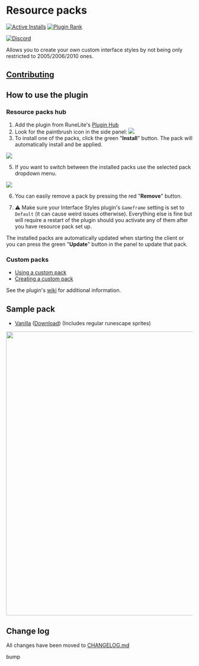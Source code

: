 # Resource packs 
[![Active Installs](http://img.shields.io/endpoint?url=https://api.runelite.net/pluginhub/shields/installs/plugin/resource-packs)](https://runelite.net/plugin-hub/melky) [![Plugin Rank](http://img.shields.io/endpoint?url=https://api.runelite.net/pluginhub/shields/rank/plugin/resource-packs)](https://runelite.net/plugin-hub)

[![Discord](https://user-images.githubusercontent.com/5113962/116616080-e2a0ee80-a944-11eb-8c1f-b838233b29d5.png)](https://discord.com/invite/DsDhUz4NNN)

Allows you to create your own custom interface styles by not being only restricted to 2005/2006/2010 ones.

## [Contributing](CONTRIBUTING.md)

## How to use the plugin
### Resource packs hub
1. Add the plugin from RuneLite's [Plugin Hub](https://github.com/runelite/runelite/wiki/Information-about-the-Plugin-Hub)
2. Look for the paintbrush icon in the side panel: <img src="https://github.com/nickyGyul/resource-packs/blob/master/src/main/resources/panel.png?raw=true">
3. To install one of the packs, click the green "**Install**" button. The pack will automatically install and be applied.
<img src="https://i.imgur.com/80kwdnf.png">

5. If you want to switch between the installed packs use the selected pack dropdown menu. 
<img src="https://i.imgur.com/RXUAAes.png">

6. You can easily remove a pack by pressing the red "**Remove**" button.

7. ⚠️ Make sure your Interface Styles plugin's `Gameframe` setting is set to `Default` (it can cause weird issues otherwise). Everything else is fine but will require a restart of the plugin should you activate any of them after you have resource pack set up.

The installed packs are automatically updated when starting the client or you can press the green "**Update**" button in the panel to update that pack.

### Custom packs
- [Using a custom pack](https://github.com/melkypie/resource-packs/wiki/Using-a-custom-pack-(not-from-the-hub))
- [Creating a custom pack](https://github.com/melkypie/resource-packs/wiki/Creating-your-own-resource-pack)

See the plugin's [wiki](https://github.com/melkypie/resource-packs/wiki) for additional information.

## Sample pack

- [Vanilla](https://github.com/melkypie/resource-packs/tree/sample-vanilla) ([Download](https://github.com/melkypie/resource-packs/archive/sample-vanilla.zip)) (Includes regular runescape sprites)

<img src="https://user-images.githubusercontent.com/5113962/82244509-02b0eb00-994a-11ea-8343-0a7dd7ddaa82.png" width="765"><br/>

## Change log

All changes have been moved to [CHANGELOG.md](CHANGELOG.md)

bump
